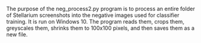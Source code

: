 The purpose of the neg_process2.py program is to process an entire folder of Stellarium screenshots into the negative images used for classifier training. It is run on Windows 10. The program reads them, crops them, greyscales them, shrinks them to 100x100 pixels, and then saves them as a new file.
